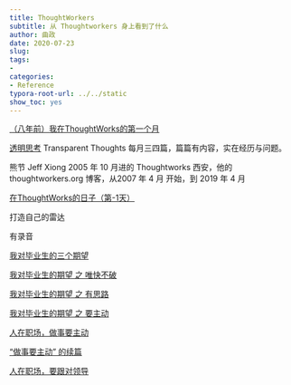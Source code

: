 ```yaml
---
title: ThoughtWorkers
subtitle: 从 Thoughtworkers 身上看到了什么
author: 曲政
date: 2020-07-23
slug: 
tags:
- 
categories:
- Reference
typora-root-url: ../../static
show_toc: yes
---
```


[（八年前）我在ThoughtWorks的第一个月](http://gigix.thoughtworkers.org/2013/6/30/my-first-month-in-thoughtworks/)



[透明思考](http://gigix1.agilechina.net/) Transparent Thoughts 每月三四篇，篇篇有内容，实在经历与问题。

熊节 Jeff Xiong 2005 年 10 月进的 Thoughtworks 西安，他的 thoughtworkers.org 博客，从2007 年 4 月 开始，到 2019 年 4 月

[在ThoughtWorks的日子（第-1天）](https://www.cnblogs.com/DesignPatterns/archive/2008/12/07/ThoughtWorks-1.html)

打造自己的雷达

有录音

[我对毕业生的三个期望](http://gigix.thoughtworkers.org/2013/7/25/my-expectations-to-grads/)

[我对毕业生的期望 之 唯快不破](http://gigix.thoughtworkers.org/2013/7/27/my-speed-expectations-to-grads/)

[我对毕业生的期望 之 有思路](http://gigix.thoughtworkers.org/2013/7/29/my-thinking-expectations-to-grads/)

[我对毕业生的期望 之 要主动](http://gigix.thoughtworkers.org/2013/8/5/my-passion-expectations-to-grads/)

[人在职场，做事要主动](http://gigix.thoughtworkers.org/2013/9/20/being-proactive/)

[“做事要主动” 的续篇](http://gigix.thoughtworkers.org/2013/10/26/another-way-to-be-proactive/)

[人在职场，要跟对领导](http://gigix.thoughtworkers.org/2013/9/28/follow-good-leaders/)